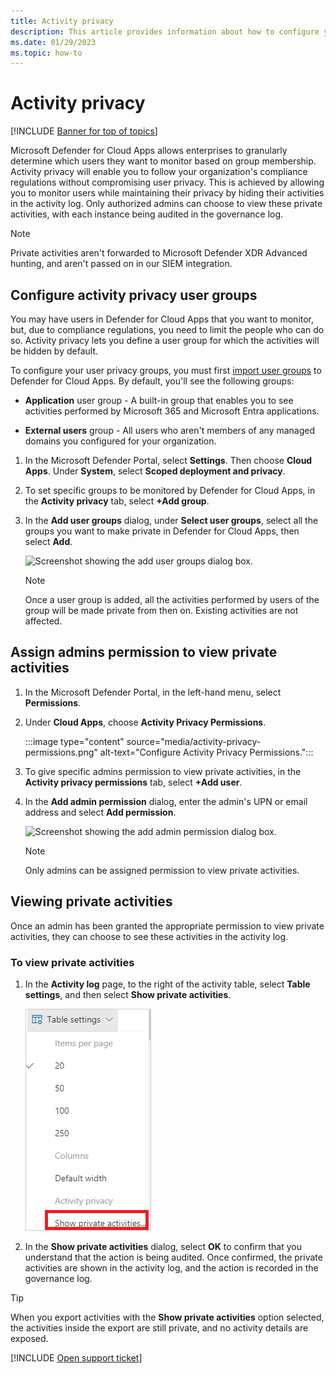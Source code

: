 ```yaml
---
title: Activity privacy
description: This article provides information about how to configure your activity monitoring to comply with your user privacy policy.
ms.date: 01/29/2023
ms.topic: how-to
---
```

# Activity privacy

[!INCLUDE [Banner for top of topics](includes/banner.md)]

Microsoft Defender for Cloud Apps allows enterprises to granularly determine which users they want to monitor based on group membership. Activity privacy will enable you to follow your organization's compliance regulations without compromising user privacy. This is achieved by allowing you to monitor users while maintaining their privacy by hiding their activities in the activity log. Only authorized admins can choose to view these private activities, with each instance being audited in the governance log.

>[!NOTE]
> Private activities aren't forwarded to Microsoft Defender XDR Advanced hunting, and aren't passed on in our SIEM integration.

## Configure activity privacy user groups

You may have users in Defender for Cloud Apps that you want to monitor, but, due to compliance regulations, you need to limit the people who can do so. Activity privacy lets you define a user group for which the activities will be hidden by default.

To configure your user privacy groups, you must first [import user groups](user-groups.md) to Defender for Cloud Apps. By default, you'll see the following groups:

- **Application** user group -  A built-in group that enables you to see activities performed by Microsoft 365 and Microsoft Entra applications.

- **External users** group - All users who aren't members of any managed domains you configured for your organization.

1. In the Microsoft Defender Portal, select **Settings**. Then choose **Cloud Apps**. Under **System**, select **Scoped deployment and privacy**.

1. To set specific groups to be monitored by Defender for Cloud Apps, in the **Activity privacy** tab, select **+Add group**.

1. In the **Add user groups** dialog, under **Select user groups**, select all the groups you want to make private in Defender for Cloud Apps, then select **Add**.

    ![Screenshot showing the add user groups dialog box.](media/activity-privacy-add-user-groups.png)

    > [!NOTE]
    > Once a user group is added, all the activities performed by users of the group will be made private from then on. Existing activities are not affected.

## Assign admins permission to view private activities

1. In the Microsoft Defender Portal, in the left-hand menu, select **Permissions**.
1. Under **Cloud Apps**, choose **Activity Privacy Permissions**.

    :::image type="content" source="media/activity-privacy-permissions.png" alt-text="Configure Activity Privacy Permissions.":::

1. To give specific admins permission to view private activities, in the **Activity privacy permissions** tab, select **+Add user**.

1. In the **Add admin permission** dialog, enter the admin's UPN or email address and select **Add permission**.

    ![Screenshot showing the add admin permission dialog box.](media/activity-privacy-add-admin-permission.png)

    > [!NOTE]
    > Only admins can be assigned permission to view private activities.

## Viewing private activities

Once an admin has been granted the appropriate permission to view private activities, they can choose to see these activities in the activity log.

### To view private activities

1. In the **Activity log** page, to the right of the activity table, select **Table settings**, and then select **Show private activities**.

    ![Screenshot showing the activity log settings icon.](media/activity-privacy-view-settings-icon.png)

1. In the **Show private activities** dialog, select **OK** to confirm that you understand that the action is being audited. Once confirmed, the private activities are shown in the activity log, and the action is recorded in the governance log.

> [!TIP]
> When you export activities with the **Show private activities** option selected, the activities inside the export are still private, and no activity details are exposed.
>  

[!INCLUDE [Open support ticket](includes/support.md)]
